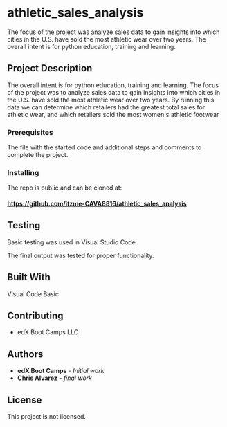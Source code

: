# athletic_sales_analysis
The focus of the project was analyze sales data to gain insights into which cities in the U.S. have sold the most athletic wear over two years. The overall intent is for python education, training and learning.

## Project Description
The overall intent is for python education, training and learning. The focus of the project was to analyze sales data to gain insights into which cities in the U.S. have sold the most athletic wear over two years. By running this data we can determine which retailers had the greatest total sales for athletic wear, and which retailers sold the most women's athletic footwear

### Prerequisites

The file with the started code and additional steps and comments to complete the project.

### Installing

The repo is public and can be cloned at:
#### https://github.com/itzme-CAVA8816/athletic_sales_analysis

## Testing

Basic testing was used in Visual Studio Code.

The final output was tested for proper functionality. 

## Built With

Visual Code Basic

## Contributing

* edX Boot Camps LLC

## Authors

* **edX Boot Camps** - *Initial work* 
* **Chris Alvarez** - *final work* 

## License

This project is not licensed. 

